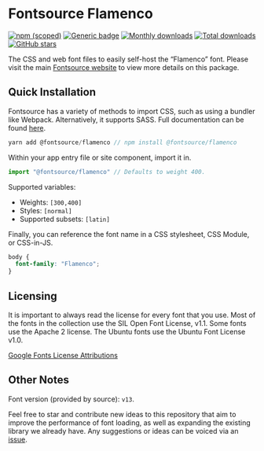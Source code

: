 # Fontsource Flamenco

[![npm (scoped)](https://img.shields.io/npm/v/@fontsource/flamenco?color=brightgreen)](https://www.npmjs.com/package/@fontsource/flamenco) [![Generic badge](https://img.shields.io/badge/fontsource-passing-brightgreen)](https://github.com/fontsource/fontsource) [![Monthly downloads](https://badgen.net/npm/dm/@fontsource/flamenco)](https://github.com/fontsource/fontsource) [![Total downloads](https://badgen.net/npm/dt/@fontsource/flamenco)](https://github.com/fontsource/fontsource) [![GitHub stars](https://img.shields.io/github/stars/fontsource/fontsource.svg?style=social&label=Star)](https://github.com/fontsource/fontsource/stargazers)

The CSS and web font files to easily self-host the “Flamenco” font. Please visit the main [Fontsource website](https://fontsource.org/fonts/flamenco) to view more details on this package.

## Quick Installation

Fontsource has a variety of methods to import CSS, such as using a bundler like Webpack. Alternatively, it supports SASS. Full documentation can be found [here](https://fontsource.org/docs/introduction).

```javascript
yarn add @fontsource/flamenco // npm install @fontsource/flamenco
```

Within your app entry file or site component, import it in.

```javascript
import "@fontsource/flamenco" // Defaults to weight 400.
```

Supported variables:

- Weights: `[300,400]`
- Styles: `[normal]`
- Supported subsets: `[latin]`

Finally, you can reference the font name in a CSS stylesheet, CSS Module, or CSS-in-JS.

```css
body {
  font-family: "Flamenco";
}
```

## Licensing

It is important to always read the license for every font that you use.
Most of the fonts in the collection use the SIL Open Font License, v1.1. Some fonts use the Apache 2 license. The Ubuntu fonts use the Ubuntu Font License v1.0.

[Google Fonts License Attributions](https://fonts.google.com/attribution)

## Other Notes

Font version (provided by source): `v13`.

Feel free to star and contribute new ideas to this repository that aim to improve the performance of font loading, as well as expanding the existing library we already have. Any suggestions or ideas can be voiced via an [issue](https://github.com/fontsource/fontsource/issues).
